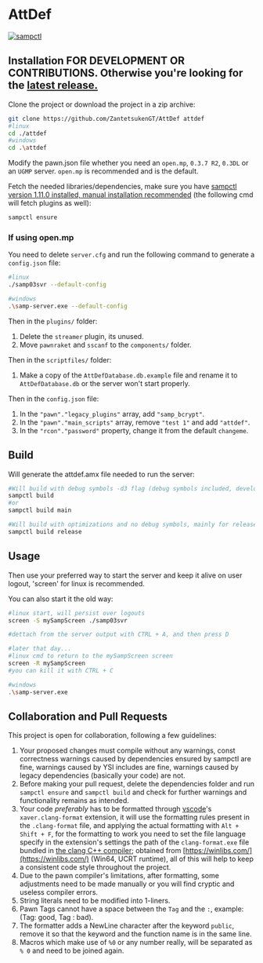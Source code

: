 # AttDef

[![sampctl](https://img.shields.io/badge/sampctl-AttDef-2f2f2f.svg?style=for-the-badge)](https://github.com/ZantetsukenGT/AttDef)

<!--
* Follow [Semantic Versioning](https://semver.org/)
-->

## Installation FOR DEVELOPMENT OR CONTRIBUTIONS. Otherwise you're looking for the [latest release.](https://github.com/ZantetsukenGT/AttDef/releases/latest)

Clone the project or download the project in a zip archive:

```bash
git clone https://github.com/ZantetsukenGT/AttDef attdef
#linux
cd ./attdef
#windows
cd .\attdef
```

Modify the pawn.json file whether you need an `open.mp`, `0.3.7 R2`, `0.3DL` or an `UGMP` server. `open.mp` is recommended and is the default.

Fetch the needed libraries/dependencies, make sure you have [sampctl version 1.11.0 installed, manual installation recommended](https://github.com/Southclaws/sampctl/wiki/Windows#installing-manually) (the following cmd will fetch plugins as well):

```bash
sampctl ensure
```

### If using open.mp

You need to delete `server.cfg` and run the following command to generate a `config.json` file:

```bash
#linux
./samp03svr --default-config

#windows
.\samp-server.exe --default-config
```

Then in the `plugins/` folder:

1. Delete the `streamer` plugin, its unused.
2. Move `pawnraket` and `sscanf` to the `components/` folder.

Then in the `scriptfiles/` folder:

1. Make a copy of the `AttDefDatabase.db.example` file and rename it to `AttDefDatabase.db` or the server won't start properly.

Then in the `config.json` file:

1. In the `"pawn"."legacy_plugins"` array, add `"samp_bcrypt"`.
2. In the `"pawn"."main_scripts"` array, remove `"test 1"` and add `"attdef"`.
3. In the `"rcon"."password"` property, change it from the default `changeme`.

## Build

Will generate the attdef.amx file needed to run the server:

```bash
#Will build with debug symbols -d3 flag (debug symbols included, development and for crashdetect to output useful info)
sampctl build
#or
sampctl build main
```

```bash
#Will build with optimizations and no debug symbols, mainly for release builds
sampctl build release
```

## Usage

Then use your preferred way to start the server and keep it alive on user logout, 'screen' for linux is recommended.

You can also start it the old way:

```bash
#linux start, will persist over logouts
screen -S mySampScreen ./samp03svr

#dettach from the server output with CTRL + A, and then press D 

#later that day...
#linux cmd to return to the mySampScreen screen
screen -R mySampScreen
#you can kill it with CTRL + C

#windows
.\samp-server.exe
```


## Collaboration and Pull Requests

This project is open for collaboration, following a few guidelines:

1. Your proposed changes must compile without any warnings, const correctness warnings caused by dependencies ensured by sampctl are fine, warnings caused by YSI includes are fine, warnings caused by legacy dependencies (basically your code) are not.
2. Before making your pull request, delete the dependencies folder and run `sampctl ensure` and `sampctl build` and check for further warnings and functionality remains as intended.
3. Your code *preferably* has to be formatted through [vscode](https://code.visualstudio.com/)'s `xaver.clang-format` extension, it will use the formatting rules present in the `.clang-format` file, and applying the actual formatting with `Alt + Shift + F`, for the formatting to work you need to set the file language specify in the extension's settings the path of the `clang-format.exe` file bundled in [the clang C++ compiler](https://github.com/brechtsanders/winlibs_mingw/releases/download/12.2.0-14.0.6-10.0.0-ucrt-r2/winlibs-x86_64-posix-seh-gcc-12.2.0-llvm-14.0.6-mingw-w64ucrt-10.0.0-r2.7z); obtained from [https://winlibs.com/](https://winlibs.com/) (Win64, UCRT runtime), all of this will help to keep a consistent code style throughout the project.
4. Due to the pawn compiler's limitations, after formatting, some adjustments need to be made manually or you will find cryptic and useless compiler errors.
5. String literals need to be modified into 1-liners.
6. Pawn Tags cannot have a space between the `Tag` and the `:`, example: (Tag: good, Tag : bad).
7. The formatter adds a NewLine character after the keyword `public`, remove it so that the keyword and the function name is in the same line.
8. Macros which make use of `%0` or any number really, will be separated as `% 0` and need to be joined again.
